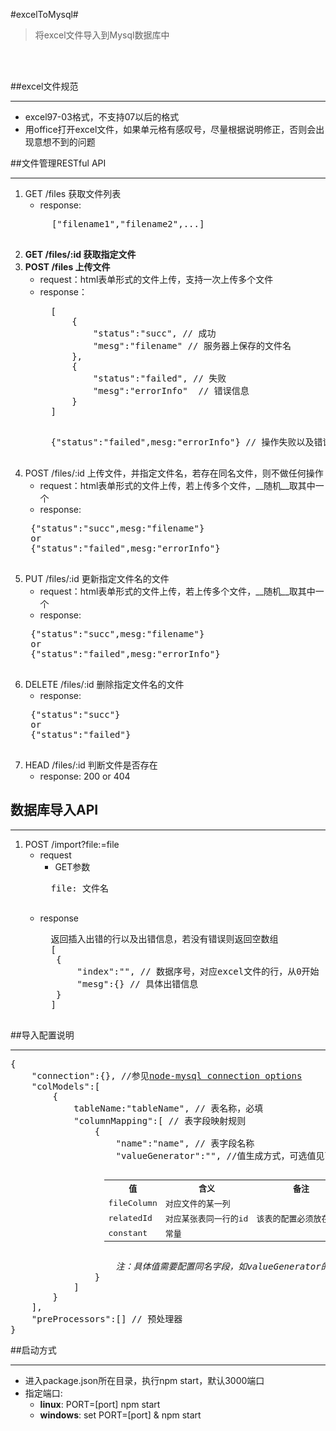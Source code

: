 #excelToMysql#
> 将excel文件导入到Mysql数据库中
<br>
<br>

##excel文件规范
***
* excel97-03格式，不支持07以后的格式
* 用office打开excel文件，如果单元格有感叹号，尽量根据说明修正，否则会出现意想不到的问题

##文件管理RESTful API
***
1. GET /files 获取文件列表
	* response:
	<pre>
		["filename1","filename2",...]
	</pre>
2. **GET /files/:id 获取指定文件** 
3. **POST /files 上传文件**
	* request：html表单形式的文件上传，支持一次上传多个文件
	* response：
		<br>
		<pre>
		[
			{
				"status":"succ", // 成功
				"mesg":"filename" // 服务器上保存的文件名
			},
			{
				"status":"failed", // 失败
				"mesg":"errorInfo"	// 错误信息
			}
		]
		</pre>
		<pre>
		{"status":"failed",mesg:"errorInfo"} // 操作失败以及错误信息
		</pre>
4. POST /files/:id 上传文件，并指定文件名，若存在同名文件，则不做任何操作
	* request：html表单形式的文件上传，若上传多个文件，__随机__取其中一个
	* response:
	<pre>
	{"status":"succ",mesg:"filename"}
	or
	{"status":"failed",mesg:"errorInfo"}	
	</pre>
5. PUT /files/:id 更新指定文件名的文件
	* request：html表单形式的文件上传，若上传多个文件，__随机__取其中一个
	* response:
	<pre>
	{"status":"succ",mesg:"filename"}
	or
	{"status":"failed",mesg:"errorInfo"}	
	</pre>
6. DELETE /files/:id 删除指定文件名的文件
	* response:
	<pre>
	{"status":"succ"}
	or
	{"status":"failed"}
	</pre>
7. HEAD /files/:id 判断文件是否存在
	* response: 200 or 404

## 数据库导入API
***
1. POST /import?file:=file
   * request
   	   * GET参数
   	   <pre>
   	   file: 文件名
   	   </pre>
   * response
       <pre>
       返回插入出错的行以及出错信息，若没有错误则返回空数组
       [
       	{
       		"index":"", // 数据序号，对应excel文件的行，从0开始
       		"mesg":{} // 具体出错信息
       	}
       ]
       </pre>  

##导入配置说明
***
<pre>
{
	"connection":{}, //参见<a href="https://github.com/felixge/node-mysql/#connection-options">node-mysql connection options</a>
	"colModels":[
		{
			tableName:"tableName", // 表名称，必填
			"columnMapping":[ // 表字段映射规则
				{
					"name":"name", // 表字段名称
					"valueGenerator":"", //值生成方式，可选值见下表
					<table style="margin-left:150px">
						<tr>
							<th>值</th>
							<th>含义</th>
							<th>备注</th>
						</tr>
						<tr>
							<td>fileColumn</td>
							<td>对应文件的某一列</td>
							<td></td>
						</tr>
						<tr>
							<td>relatedId</td>
							<td>对应某张表同一行的id</td>
							<td>该表的配置必须放在前面</td>
						</tr>
						<tr>
							<td>constant</td>
							<td>常量</td>
							<td></td>
						</tr>
					</table>
					<i>注：具体值需要配置同名字段，如valueGenerator的值为fileColumn，则增加fileColumn字段表示具体值</i>
				}
			]
		}
	],
	"preProcessors":[] // 预处理器
}
</pre>

##启动方式
***
* 进入package.json所在目录，执行npm start，默认3000端口
* 指定端口:
	* **linux**: PORT=[port] npm start
	* **windows**: set PORT=[port] & npm start 	 


